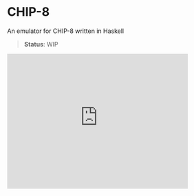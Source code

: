 CHIP-8
======

An emulator for CHIP-8 written in Haskell

> **Status**: WIP

<iframe width="420" height="315" src="https://www.youtube.com/embed/8gVS-433w8g" frameborder="0" allowfullscreen></iframe>

